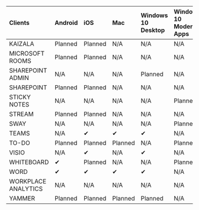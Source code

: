 <!-- This file is generated automatically. Changes made to this file will be overwritten.-->
|Clients|Android|iOS|Mac|Windows 10<br>Desktop|Windows 10<br>Modern Apps|
|:-|:-|:-|:-|:-|:-|
|KAIZALA|Planned|Planned|N/A|N/A|N/A|
|MICROSOFT ROOMS|Planned|Planned|N/A|N/A|N/A|
|SHAREPOINT ADMIN|N/A|N/A|N/A|Planned|N/A|
|SHAREPOINT|Planned|Planned|N/A|N/A|N/A|
|STICKY NOTES|N/A|N/A|N/A|N/A|Planned|
|STREAM|Planned|Planned|N/A|N/A|N/A|
|SWAY|N/A|N/A|N/A|N/A|Planned|
|TEAMS|N/A|✔|✔|✔|N/A|
|TO-DO|Planned|Planned|Planned|N/A|Planned|
|VISIO|N/A|✔|N/A|✔|N/A|
|WHITEBOARD|✔|Planned|N/A|N/A|Planned|
|WORD|✔|✔|✔|✔|N/A|
|WORKPLACE ANALYTICS|N/A|N/A|N/A|N/A|N/A|
|YAMMER|Planned|Planned|Planned|Planned|N/A|
